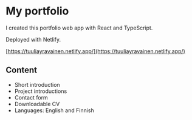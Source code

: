 # My portfolio

I created this portfolio web app with React and TypeScript.

Deployed with Netlify.

[https://tuuliayravainen.netlify.app/](https://tuuliayravainen.netlify.app/)

## Content

- Short introduction
- Project introductions
- Contact form
- Downloadable CV
- Languages: English and Finnish
